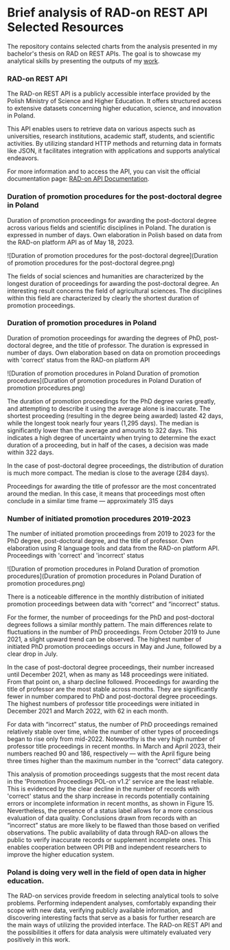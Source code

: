 # Brief analysis of RAD-on REST API Selected Resources

The repository contains selected charts from the analysis presented in my bachelor's thesis on RAD on REST APIs. The goal is to showcase my analytical skills by presenting the outputs of my [work](https://apd.polsl.pl/diplomas/14674/).

### RAD-on REST API

​The RAD-on REST API is a publicly accessible interface provided by the Polish Ministry of Science and Higher Education. It offers structured access to extensive datasets concerning higher education, science, and innovation in Poland.​

This API enables users to retrieve data on various aspects such as universities, research institutions, academic staff, students, and scientific activities. By utilizing standard HTTP methods and returning data in formats like JSON, it facilitates integration with applications and supports analytical endeavors.​

For more information and to access the API, you can visit the official documentation page: [RAD-on API Documentation](https://radon.nauka.gov.pl/api/katalog-udostepniania-danych).

### Duration of promotion procedures for the post-doctoral degree in Poland

Duration of promotion proceedings for awarding the post-doctoral degree across various fields and scientific disciplines in Poland. The duration is expressed in number of days. Own elaboration in Polish based on data from the RAD-on platform API as of May 18, 2023.

![Duration of promotion procedures for the post-doctoral degree](Duration of promotion procedures for the post-doctoral degree.png)

The fields of social sciences and humanities are characterized by the longest duration of proceedings for awarding the post-doctoral degree. An interesting result concerns the field of agricultural sciences. The disciplines within this field are characterized by clearly the shortest duration of promotion proceedings.

### Duration of promotion procedures in Poland

Duration of promotion proceedings for awarding the degrees of PhD, post-doctoral degree, and the title of professor. The duration is expressed in number of days. Own elaboration based on data on promotion proceedings with 'correct' status from the RAD-on platform API

![Duration of promotion procedures in Poland Duration of promotion procedures](Duration of promotion procedures in Poland Duration of promotion procedures.png)

The duration of promotion proceedings for the PhD degree varies greatly, and attempting to describe it using the average alone is inaccurate. The shortest proceeding (resulting in the degree being awarded) lasted 42 days, while the longest took nearly four years (1,295 days). The median is significantly lower than the average and amounts to 322 days. This indicates a high degree of uncertainty when trying to determine the exact duration of a proceeding, but in half of the cases, a decision was made within 322 days.

In the case of post-doctoral degree proceedings, the distribution of duration is much more compact. The median is close to the average (284 days).

Proceedings for awarding the title of professor are the most concentrated around the median. In this case, it means that proceedings most often conclude in a similar time frame — approximately 315 days

### Number of initiated promotion procedures 2019-2023

The number of initiated promotion proceedings from 2019 to 2023 for the PhD degree, post-doctoral degree, and the title of professor. Own elaboration using R language tools and data from the RAD-on platform API. Proceedings with 'correct' and 'incorrect' status

![Duration of promotion procedures in Poland Duration of promotion procedures](Duration of promotion procedures in Poland Duration of promotion procedures.png)

There is a noticeable difference in the monthly distribution of initiated promotion proceedings between data with “correct” and “incorrect” status.

For the former, the number of proceedings for the PhD and post-doctoral degrees follows a similar monthly pattern. The main differences relate to fluctuations in the number of PhD proceedings. From October 2019 to June 2021, a slight upward trend can be observed. The highest number of initiated PhD promotion proceedings occurs in May and June, followed by a clear drop in July.

In the case of post-doctoral degree proceedings, their number increased until December 2021, when as many as 148 proceedings were initiated. From that point on, a sharp decline followed. Proceedings for awarding the title of professor are the most stable across months. They are significantly fewer in number compared to PhD and post-doctoral degree proceedings. The highest numbers of professor title proceedings were initiated in December 2021 and March 2022, with 62 in each month.

For data with “incorrect” status, the number of PhD proceedings remained relatively stable over time, while the number of other types of proceedings began to rise only from mid-2022. Noteworthy is the very high number of professor title proceedings in recent months. In March and April 2023, their numbers reached 90 and 186, respectively — with the April figure being three times higher than the maximum number in the “correct” data category.

This analysis of promotion proceedings suggests that the most recent data in the 'Promotion Proceedings POL-on v1.2' service are the least reliable. This is evidenced by the clear decline in the number of records with 'correct' status and the sharp increase in records potentially containing errors or incomplete information in recent months, as shown in Figure 15. Nevertheless, the presence of a status label allows for a more conscious evaluation of data quality. Conclusions drawn from records with an “incorrect” status are more likely to be flawed than those based on verified observations. The public availability of data through RAD-on allows the public to verify inaccurate records or supplement incomplete ones. This enables cooperation between OPI PIB and independent researchers to improve the higher education system.

### Poland is doing very well in the field of open data in higher education.

The RAD-on services provide freedom in selecting analytical tools to solve problems. Performing independent analyses, comfortably expanding their scope with new data, verifying publicly available information, and discovering interesting facts that serve as a basis for further research are the main ways of utilizing the provided interface. The RAD-on REST API and the possibilities it offers for data analysis were ultimately evaluated very positively in this work.
